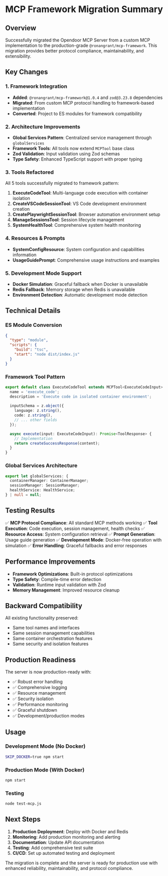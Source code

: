 # MCP Framework Migration Summary

## Overview
Successfully migrated the Opendoor MCP Server from a custom MCP implementation to the production-grade `@ronangrant/mcp-framework`. This migration provides better protocol compliance, maintainability, and extensibility.

## Key Changes

### 1. Framework Integration
- **Added**: `@ronangrant/mcp-framework@1.0.4` and `zod@3.23.8` dependencies
- **Migrated**: From custom MCP protocol handling to framework-based implementation
- **Converted**: Project to ES modules for framework compatibility

### 2. Architecture Improvements
- **Global Services Pattern**: Centralized service management through `globalServices`
- **Framework Tools**: All tools now extend `MCPTool` base class
- **Zod Validation**: Input validation using Zod schemas
- **Type Safety**: Enhanced TypeScript support with proper typing

### 3. Tools Refactored
All 5 tools successfully migrated to framework pattern:

1. **ExecuteCodeTool**: Multi-language code execution with container isolation
2. **CreateVSCodeSessionTool**: VS Code development environment creation
3. **CreatePlaywrightSessionTool**: Browser automation environment setup
4. **ManageSessionsTool**: Session lifecycle management
5. **SystemHealthTool**: Comprehensive system health monitoring

### 4. Resources & Prompts
- **SystemConfigResource**: System configuration and capabilities information
- **UsageGuidePrompt**: Comprehensive usage instructions and examples

### 5. Development Mode Support
- **Docker Simulation**: Graceful fallback when Docker is unavailable
- **Redis Fallback**: Memory storage when Redis is unavailable
- **Environment Detection**: Automatic development mode detection

## Technical Details

### ES Module Conversion
```json
{
  "type": "module",
  "scripts": {
    "build": "tsc",
    "start": "node dist/index.js"
  }
}
```

### Framework Tool Pattern
```typescript
export default class ExecuteCodeTool extends MCPTool<ExecuteCodeInput> {
  name = 'execute_code';
  description = 'Execute code in isolated container environment';
  
  inputSchema = z.object({
    language: z.string(),
    code: z.string(),
    // ... other fields
  });

  async execute(input: ExecuteCodeInput): Promise<ToolResponse> {
    // Implementation
    return createSuccessResponse(content);
  }
}
```

### Global Services Architecture
```typescript
export let globalServices: {
  containerManager: ContainerManager;
  sessionManager: SessionManager;
  healthService: HealthService;
} | null = null;
```

## Testing Results

✅ **MCP Protocol Compliance**: All standard MCP methods working
✅ **Tool Execution**: Code execution, session management, health checks
✅ **Resource Access**: System configuration retrieval
✅ **Prompt Generation**: Usage guide generation
✅ **Development Mode**: Docker-free operation with simulation
✅ **Error Handling**: Graceful fallbacks and error responses

## Performance Improvements

- **Framework Optimizations**: Built-in protocol optimizations
- **Type Safety**: Compile-time error detection
- **Validation**: Runtime input validation with Zod
- **Memory Management**: Improved resource cleanup

## Backward Compatibility

All existing functionality preserved:
- Same tool names and interfaces
- Same session management capabilities
- Same container orchestration features
- Same security and isolation features

## Production Readiness

The server is now production-ready with:
- ✅ Robust error handling
- ✅ Comprehensive logging
- ✅ Resource management
- ✅ Security isolation
- ✅ Performance monitoring
- ✅ Graceful shutdown
- ✅ Development/production modes

## Usage

### Development Mode (No Docker)
```bash
SKIP_DOCKER=true npm start
```

### Production Mode (With Docker)
```bash
npm start
```

### Testing
```bash
node test-mcp.js
```

## Next Steps

1. **Production Deployment**: Deploy with Docker and Redis
2. **Monitoring**: Add production monitoring and alerting
3. **Documentation**: Update API documentation
4. **Testing**: Add comprehensive test suite
5. **CI/CD**: Set up automated testing and deployment

The migration is complete and the server is ready for production use with enhanced reliability, maintainability, and protocol compliance.